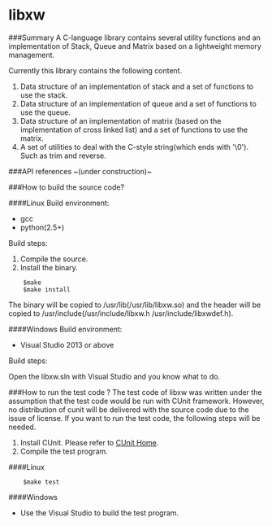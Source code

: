 libxw
=============
###Summary 
A C-language library contains several utility functions and an implementation of Stack, Queue and Matrix based on a lightweight memory management.

Currently this library contains the following content.

1. Data structure of an implementation of stack and a set of functions to use the stack.
2. Data structure of an implementation of queue and a set of functions to use the queue.
3. Data structure of an implementation of matrix (based on the implementation of cross linked list) and a set of functions to use the matrix.
4. A set of utilities to deal with the C-style string(which ends with '\0'). Such as trim and reverse.

###API references
~(under construction)~

###How to build the source code?

####Linux
Build environment:
* gcc
* python(2.5+)

Build steps:

1. Compile the source.
2. Install the binary.

```
    $make
    $make install
```

The binary will be copied to /usr/lib(/usr/lib/libxw.so) and the header will be copied to /usr/include(/usr/include/libxw.h /usr/include/libxwdef.h).

####Windows
Build environment:
* Visual Studio 2013 or above

Build steps:

Open the libxw.sln with Visual Studio and you know what to do.

###How to run the test code ?
The test code of libxw was written under the assumption that the test code would be run with CUnit framework.
However, no distribution of cunit will be delivered with the source code due to the issue of license.
If you want to run the test code, the following steps will be needed.

1. Install CUnit. Please refer to [CUnit Home](http://cunit.sourceforge.net/).
2. Compile the test program.

####Linux

```
    $make test
```

####Windows
* Use the Visual Studio to build the test program.

  